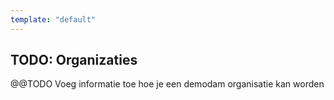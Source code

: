 ```yaml
---
template: "default"
---
```


## TODO: Organizaties

@@TODO Voeg informatie toe hoe je een demodam organisatie kan worden
